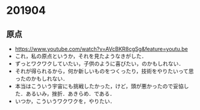 # 201904

## 原点
  - https://www.youtube.com/watch?v=AVcBKR8cgSg&feature=youtu.be
  - これ，私の原点というか，それを見たようなきがした．
  - ずっとワクワクしていたい，子供のように喜びたい，のかもしれない．
  - それが得られるから，何か新しいものをつくったり，技術をやりたいって思ったのかもしれない．
  - 本当はこういう宇宙にも挑戦したかった，けど，頭が悪かったので妥協した．あるいみ，挫折．あきらめ．である．
  - いつか，こういうワクワクを，やりたい．